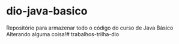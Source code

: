 # dio-java-basico
Repositório para armazenar todo o código do curso de Java Básico
Alterando alguma coisa!#   t r a b a l h o s - t r i l h a - d i o  
 